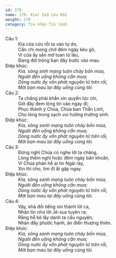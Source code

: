 ```yaml
---
id: 179
name: 179. Kìa! Cửa Cứu Rỗi
weight: 179
category: Tin nhận Tin lành
---
```

<dl><dt>Câu 1:</dt><dd data-verse="1">Kìa cửa cứu rỗi ta vào tự do, <br/>Cần chi mong chờ đêm ngày kêu gõ, <br/>Vì cửa ấy sẵn mở toan từ lâu, <br/>Đang đợi trông bạn đây bước vào mau. </dd><dt>Điệp khúc:</dt><dd data-chorus="1"><em>Kìa, sông sinh mạng tuôn chảy bốn mùa, <br/>Người đến uống không cần mua; <br/>Dòng nước ấy vốn phát nguyên từ trên rồi, <br/>Mời bạn mau lại đây uống cùng tôi. </em></dd><dt>Câu 2:</dt><dd data-verse="2">Ta chẳng phải khẩn xin quyền lực chi, <br/>Giờ đây đem lòng tin vào ngay đi; <br/>Phục thánh ý Chúa, Chúa ban Thần Linh, <br/>Cho lòng trong sạch vui hưởng trường sinh. </dd><dt>Điệp khúc:</dt><dd data-chorus="1"><em>Kìa, sông sanh mạng tuôn chảy bốn mùa, <br/>Người đến uống không cần mua; <br/>Dòng nước ấy vốn phát nguyên từ trên rồi, <br/>Mời bạn mau lại đây uống cùng tôi. </em></dd><dt>Câu 3:</dt><dd data-verse="3">Đừng nghĩ Chúa có nghe lời ta chăng, <br/>Lòng thêm nghi hoặc đêm ngày băn khoăn, <br/>Vì Chúa phán hễ ai tin Ngài rày, <br/>Xin thì cho, tìm đi ắt gặp ngay. </dd><dt>Điệp khúc:</dt><dd data-chorus="1"><em>Kìa, sông sanh mạng tuôn chảy bốn mùa, <br/>Người đến uống không cần mua; <br/>Dòng nước ấy vốn phát nguyên từ trên rồi, <br/>Mời bạn mau lại đây uống cùng tôi. </em></dd><dt>Câu 4:</dt><dd data-verse="4">Vậy, khá đổi tiếng xin thành lời ca, <br/>Nhận tin như lời Jê-sus tuyên ra; <br/>Rằng hễ kẻ lấy danh ta cầu nguyện, <br/>Nhận đầy phước hạnh, ân điển thượng thiên. </dd><dt>Điệp khúc:</dt><dd data-chorus="1"><em>Kìa, sông sanh mạng tuôn chảy bốn mùa, <br/>Người đến uống không cần mua; <br/>Dòng nước ấy vốn phát nguyên từ trên rồi, <br/>Mời bạn mau lại đây uống cùng tôi. </em></dd></dl>
